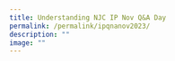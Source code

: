 ```yaml
---
title: Understanding NJC IP Nov Q&A Day
permalink: /permalink/ipqnanov2023/
description: ""
image: ""
---
```

